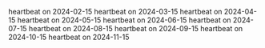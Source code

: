 heartbeat on 2024-02-15
heartbeat on 2024-03-15
heartbeat on 2024-04-15
heartbeat on 2024-05-15
heartbeat on 2024-06-15
heartbeat on 2024-07-15
heartbeat on 2024-08-15
heartbeat on 2024-09-15
heartbeat on 2024-10-15
heartbeat on 2024-11-15
